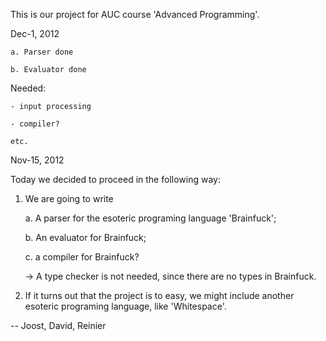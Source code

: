 This is our project for AUC course 'Advanced Programming'.

Dec-1, 2012

    a. Parser done
    
    b. Evaluator done
    
Needed: 

    - input processing
    
    - compiler?
    
    etc.
        

Nov-15, 2012

Today we decided to proceed in the following way:

1) We are going to write

    a. A parser for the esoteric programing language 'Brainfuck';
    
    b. An evaluator for Brainfuck;
    
    c. a compiler for Brainfuck?
    
    -> A type checker is not needed, since there are no types in Brainfuck.
    
2) If it turns out that the project is to easy, we might include another esoteric programing language, like 'Whitespace'.

-- Joost, David, Reinier
